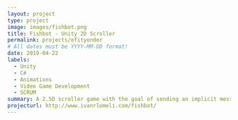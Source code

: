 ```yaml
---
layout: project
type: project
image: images/fishbot.png
title: Fishbot - Unity 2D Scroller
permalink: projects/efityonder
# All dates must be YYYY-MM-DD format!
date: 2019-04-22
labels:
  - Unity
  - C#
  - Animations
  - Video Game Development
  - SCRUM
summary: A 2.5D scroller game with the goal of sending an implicit message that we as humans must take action about impending environmental issues
projecturl: http://www.ivanrlomeli.com/fishbot/
---
```

